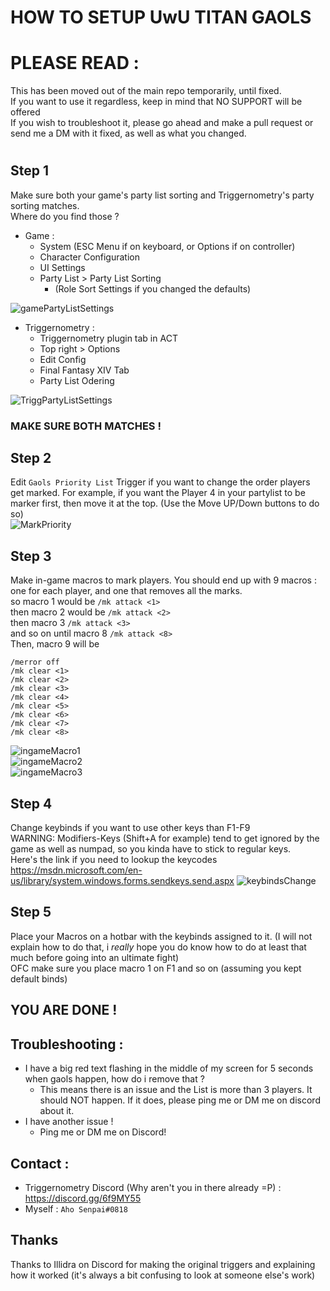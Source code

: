 # HOW TO SETUP UwU TITAN GAOLS  

# PLEASE READ : 
This has been moved out of the main repo temporarily, until fixed.  
If you want to use it regardless, keep in mind that NO SUPPORT will be offered  
If you wish to troubleshoot it, please go ahead and make a pull request or send me a DM with it fixed, as well as what you changed.
#

## Step 1
Make sure both your game's party list sorting and Triggernometry's party sorting matches.  
Where do you find those ?  
- Game : 
    - System (ESC Menu if on keyboard, or Options if on controller)  
    - Character Configuration  
    - UI Settings  
    - Party List > Party List Sorting
        - (Role Sort Settings if you changed the defaults)  

![gamePartyListSettings](https://raw.githubusercontent.com/Aho-Senpai/Trigg-Aho-Repos/main/Triggernometry/README/READMEs%20Resources/UwU-Gaols-PlayerMark/gamePartyListSettings.PNG)
  
- Triggernometry : 
    - Triggernometry plugin tab in ACT
    - Top right > Options
    - Edit Config
    - Final Fantasy XIV Tab
    - Party List Odering

![TriggPartyListSettings](https://raw.githubusercontent.com/Aho-Senpai/Trigg-Aho-Repos/main/Triggernometry/README/READMEs%20Resources/UwU-Gaols-PlayerMark/TriggPartyListSettings.PNG)

### MAKE SURE BOTH MATCHES !

## Step 2
Edit `Gaols Priority List` Trigger if you want to change the order players get marked. For example, if you want the Player 4 in your partylist to be marker first, then move it at the top. (Use the Move UP/Down buttons to do so)  
![MarkPriority](https://raw.githubusercontent.com/Aho-Senpai/Trigg-Aho-Repos/main/Triggernometry/README/READMEs%20Resources/UwU-Gaols-PlayerMark/PlayerOrder.PNG)

## Step 3
Make in-game macros to mark players. You should end up with 9 macros : one for each player, and one that removes all the marks.  
so macro 1 would be `/mk attack <1>`  
then macro 2 would be `/mk attack <2>`  
then macro 3 `/mk attack <3>`  
and so on until macro 8 `/mk attack <8>`  
Then, macro 9 will be  
```
/merror off
/mk clear <1>
/mk clear <2>
/mk clear <3>
/mk clear <4>
/mk clear <5>
/mk clear <6>
/mk clear <7>
/mk clear <8>
```
![ingameMacro1](https://raw.githubusercontent.com/Aho-Senpai/Trigg-Aho-Repos/main/Triggernometry/README/READMEs%20Resources/UwU-Gaols-PlayerMark/ingame-macros1.PNG)  
![ingameMacro2](https://raw.githubusercontent.com/Aho-Senpai/Trigg-Aho-Repos/main/Triggernometry/README/READMEs%20Resources/UwU-Gaols-PlayerMark/ingame-macro2.PNG)  
![ingameMacro3](https://raw.githubusercontent.com/Aho-Senpai/Trigg-Aho-Repos/main/Triggernometry/README/READMEs%20Resources/UwU-Gaols-PlayerMark/ingame-macros3.PNG)

## Step 4
Change keybinds if you want to use other keys than F1-F9  
WARNING: Modifiers-Keys (Shift+A for example) tend to get ignored by the game as well as numpad, so you kinda have to stick to regular keys.  
Here's the link if you need to lookup the keycodes  
https://msdn.microsoft.com/en-us/library/system.windows.forms.sendkeys.send.aspx
![keybindsChange](https://raw.githubusercontent.com/Aho-Senpai/Trigg-Aho-Repos/main/Triggernometry/README/READMEs%20Resources/UwU-Gaols-PlayerMark/keybinds.PNG)


## Step 5
Place your Macros on a hotbar with the keybinds assigned to it. (I will not explain how to do that, i *really* hope you do know how to do at least that much before going into an ultimate fight)  
OFC make sure you place macro 1 on F1 and so on (assuming you kept default binds)

## YOU ARE DONE !  
  
  
## Troubleshooting :   
- I have a big red text flashing in the middle of my screen for 5 seconds when gaols happen, how do i remove that ?
    - This means there is an issue and the List is more than 3 players. It should NOT happen. If it does, please ping me or DM me on discord about it.  
- I have another issue !
    - Ping me or DM me on Discord!  


## Contact : 
- Triggernometry Discord (Why aren't you in there already =P) : https://discord.gg/6f9MY55
- Myself : `Aho Senpai#0818`

## Thanks
Thanks to Illidra on Discord for making the original triggers and explaining how it worked (it's always a bit confusing to look at someone else's work)

